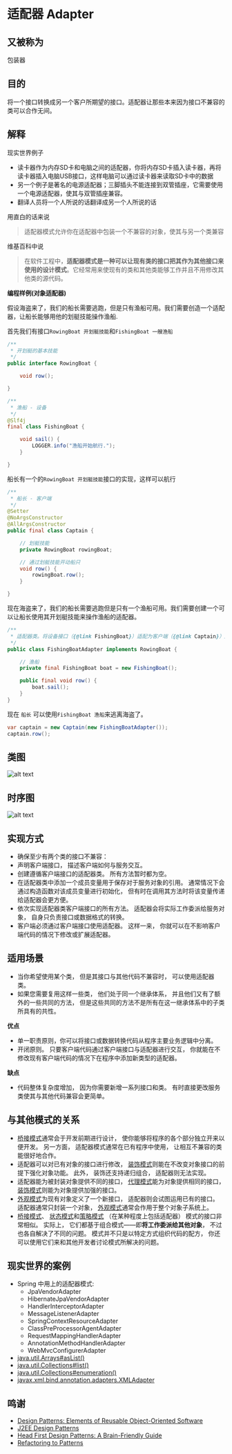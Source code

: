 # 适配器 Adapter

## 又被称为
包装器

## 目的
将一个接口转换成另一个客户所期望的接口。适配器让那些本来因为接口不兼容的类可以合作无间。

## 解释

现实世界例子
>
* 读卡器作为内存SD卡和电脑之间的适配器，你将内存SD卡插入读卡器，再将读卡器插入电脑USB接口，这样电脑可以通过读卡器来读取SD卡中的数据
* 另一个例子是著名的电源适配器；三脚插头不能连接到双管插座，它需要使用一个电源适配器，使其与双管插座兼容。
* 翻译人员将一个人所说的话翻译成另一个人所说的话

用直白的话来说

> 适配器模式允许你在适配器中包装一个不兼容的对象，使其与另一个类兼容

维基百科中说

> 在软件工程中，**适配器模式是一种可以让现有类的接口把其作为其他接口来使用的设计模式**。它经常用来使现有的类和其他类能够工作并且不用修改其他类的源代码。

**编程样例(对象适配器)**

假设海盗来了，我们的船长需要逃跑，但是只有渔船可用。我们需要创造一个适配器，让船长能够用他的划艇技能操作渔船.

首先我们有接口`RowingBoat 开划艇技能`和`FishingBoat 一艘渔船`

```java
/**
 * 开划艇的基本技能
 */
public interface RowingBoat {

    void row();

}

/**
 * 渔船 - 设备
 */
@Slf4j
final class FishingBoat {

    void sail() {
        LOGGER.info("渔船开始航行.");
    }

}
```
船长有一个的`RowingBoat 开划艇技能`接口的实现，这样可以航行

```java
/**
 * 船长 - 客户端
 */
@Setter
@NoArgsConstructor
@AllArgsConstructor
public final class Captain {

    // 划艇技能
    private RowingBoat rowingBoat;

    // 通过划艇技能开动船只
    void row() {
        rowingBoat.row();
    }

}
```

现在海盗来了，我们的船长需要逃跑但是只有一个渔船可用。我们需要创建一个可以让船长使用其开划艇技能来操作渔船的适配器。

```java
/**
 * 适配器类。将设备接口（{@link FishingBoat}）适配为客户端（{@link Captain}）所期望的{@link RowingBoat}接口。
 */
public class FishingBoatAdapter implements RowingBoat {

    // 渔船
    private final FishingBoat boat = new FishingBoat();

    public final void row() {
        boat.sail();
    }
}

```

现在 `船长` 可以使用`FishingBoat 渔船`来逃离海盗了。

```java
var captain = new Captain(new FishingBoatAdapter());
captain.row();
```

## 类图
![alt text](../../resources/uml/adapter.urm.png "Adapter class diagram")

## 时序图

![alt text](../../resources/puml/Adapter.png)

## 实现方式

* 确保至少有两个类的接口不兼容：
* 声明客户端接口， 描述客户端如何与服务交互。
* 创建遵循客户端接口的适配器类。 所有方法暂时都为空。
* 在适配器类中添加一个成员变量用于保存对于服务对象的引用。 通常情况下会通过构造函数对该成员变量进行初始化， 但有时在调用其方法时将该变量传递给适配器会更方便。
* 依次实现适配器类客户端接口的所有方法。 适配器会将实际工作委派给服务对象， 自身只负责接口或数据格式的转换。
* 客户端必须通过客户端接口使用适配器。 这样一来， 你就可以在不影响客户端代码的情况下修改或扩展适配器。

## 适用场景

* 当你希望使用某个类， 但是其接口与其他代码不兼容时， 可以使用适配器类。
* 如果您需要复用这样一些类， 他们处于同一个继承体系， 并且他们又有了额外的一些共同的方法， 但是这些共同的方法不是所有在这一继承体系中的子类所具有的共性。

**优点**

* 单一职责原则，你可以将接口或数据转换代码从程序主要业务逻辑中分离。
* 开闭原则。 只要客户端代码通过客户端接口与适配器进行交互， 你就能在不修改现有客户端代码的情况下在程序中添加新类型的适配器。

**缺点**

* 代码整体复杂度增加， 因为你需要新增一系列接口和类。 有时直接更改服务类使其与其他代码兼容会更简单。

## 与其他模式的关系

* [桥接模式](Bridge)通常会于开发前期进行设计， 使你能够将程序的各个部分独立开来以便开发。 另一方面， 适配器模式通常在已有程序中使用， 让相互不兼容的类能很好地合作。
* 适配器可以对已有对象的接口进行修改， [装饰模式](Decorator)则能在不改变对象接口的前提下强化对象功能。 此外， 装饰还支持递归组合， 适配器则无法实现。
* 适配器能为被封装对象提供不同的接口， [代理模式](Proxy)能为对象提供相同的接口， [装饰模式](Decorator)则能为对象提供加强的接口。
* [外观模式](Facade)为现有对象定义了一个新接口， 适配器则会试图运用已有的接口。 适配器通常只封装一个对象， [外观模式](Facade)通常会作用于整个对象子系统上。
* [桥接模式](Bridge)、 [状态模式](State)和[策略模式](Strategy) （在某种程度上包括适配器） 模式的接口非常相似。 实际上， 它们都基于组合模式——即**将工作委派给其他对象**， 不过也各自解决了不同的问题。 模式并不只是以特定方式组织代码的配方， 你还可以使用它们来和其他开发者讨论模式所解决的问题。

## 现实世界的案例

* Spring 中用上的适配器模式:
  * JpaVendorAdapter
  * HibernateJpaVendorAdapter
  * HandlerInterceptorAdapter
  * MessageListenerAdapter
  * SpringContextResourceAdapter
  * ClassPreProcessorAgentAdapter
  * RequestMappingHandlerAdapter
  * AnnotationMethodHandlerAdapter
  * WebMvcConfigurerAdapter
* [java.util.Arrays#asList()](http://docs.oracle.com/javase/8/docs/api/java/util/Arrays.html#asList%28T...%29)
* [java.util.Collections#list()](https://docs.oracle.com/javase/8/docs/api/java/util/Collections.html#list-java.util.Enumeration-)
* [java.util.Collections#enumeration()](https://docs.oracle.com/javase/8/docs/api/java/util/Collections.html#enumeration-java.util.Collection-)
* [javax.xml.bind.annotation.adapters.XMLAdapter](http://docs.oracle.com/javase/8/docs/api/javax/xml/bind/annotation/adapters/XmlAdapter.html#marshal-BoundType-)


## 鸣谢

* [Design Patterns: Elements of Reusable Object-Oriented Software](https://www.amazon.com/gp/product/0201633612/ref=as_li_tl?ie=UTF8&camp=1789&creative=9325&creativeASIN=0201633612&linkCode=as2&tag=javadesignpat-20&linkId=675d49790ce11db99d90bde47f1aeb59)
* [J2EE Design Patterns](https://www.amazon.com/gp/product/0596004273/ref=as_li_tl?ie=UTF8&camp=1789&creative=9325&creativeASIN=0596004273&linkCode=as2&tag=javadesignpat-20&linkId=48d37c67fb3d845b802fa9b619ad8f31)
* [Head First Design Patterns: A Brain-Friendly Guide](https://www.amazon.com/gp/product/0596007124/ref=as_li_tl?ie=UTF8&camp=1789&creative=9325&creativeASIN=0596007124&linkCode=as2&tag=javadesignpat-20&linkId=6b8b6eea86021af6c8e3cd3fc382cb5b)
* [Refactoring to Patterns](https://www.amazon.com/gp/product/0321213351/ref=as_li_tl?ie=UTF8&camp=1789&creative=9325&creativeASIN=0321213351&linkCode=as2&tag=javadesignpat-20&linkId=2a76fcb387234bc71b1c61150b3cc3a7)

```

```
